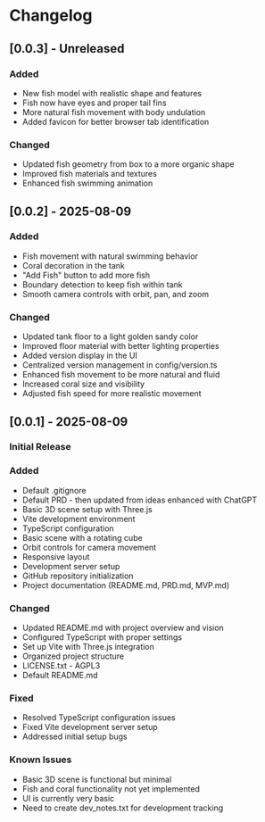 # Changelog

## [0.0.3] - Unreleased
### Added
- New fish model with realistic shape and features
- Fish now have eyes and proper tail fins
- More natural fish movement with body undulation
- Added favicon for better browser tab identification

### Changed
- Updated fish geometry from box to a more organic shape
- Improved fish materials and textures
- Enhanced fish swimming animation

## [0.0.2] - 2025-08-09
### Added
- Fish movement with natural swimming behavior
- Coral decoration in the tank
- "Add Fish" button to add more fish
- Boundary detection to keep fish within tank
- Smooth camera controls with orbit, pan, and zoom

### Changed
- Updated tank floor to a light golden sandy color
- Improved floor material with better lighting properties
- Added version display in the UI
- Centralized version management in config/version.ts
- Enhanced fish movement to be more natural and fluid
- Increased coral size and visibility
- Adjusted fish speed for more realistic movement

## [0.0.1] - 2025-08-09
### Initial Release

### Added
- Default .gitignore
- Default PRD - then updated from ideas enhanced with  ChatGPT 
- Basic 3D scene setup with Three.js
- Vite development environment
- TypeScript configuration
- Basic scene with a rotating cube
- Orbit controls for camera movement
- Responsive layout
- Development server setup
- GitHub repository initialization
- Project documentation (README.md, PRD.md, MVP.md)

### Changed
- Updated README.md with project overview and vision
- Configured TypeScript with proper settings
- Set up Vite with Three.js integration
- Organized project structure
- LICENSE.txt - AGPL3
- Default README.md

### Fixed
- Resolved TypeScript configuration issues
- Fixed Vite development server setup
- Addressed initial setup bugs

### Known Issues
- Basic 3D scene is functional but minimal
- Fish and coral functionality not yet implemented
- UI is currently very basic
- Need to create dev_notes.txt for development tracking

